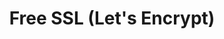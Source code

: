 ---
layout: post
title: Free SSL (Let's Encrypt)
tags: troubleshoots hollywood
categories: support
sub_categories: support_ssl
categories_title: SSL Certificate & TLS
---